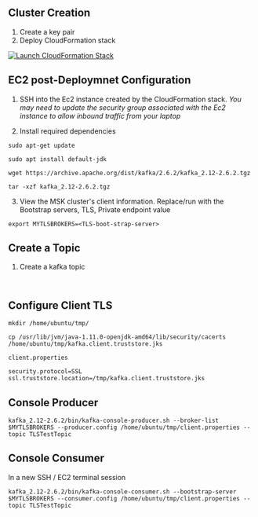 ## Cluster Creation

1. Create a key pair
2. Deploy CloudFormation stack

[![Launch CloudFormation Stack](https://sharkech-public.s3.amazonaws.com/misc-public/cloudformation-launch-stack.png)](https://console.aws.amazon.com/cloudformation/home#/stacks/new?stackName=msk-cluster-tls&templateURL=https://sharkech-public.s3.amazonaws.com/misc-public/msk_cluster_TLS.yaml)

## EC2 post-Deploymnet Configuration

1. SSH into the Ec2 instance created by the CloudFormation stack. *You may need to update the security group associated with the Ec2 instance to allow inbound traffic from your laptop*

2. Install required dependencies

```sudo apt-get update```

```sudo apt install default-jdk```

```wget https://archive.apache.org/dist/kafka/2.6.2/kafka_2.12-2.6.2.tgz```

```tar -xzf kafka_2.12-2.6.2.tgz```

3. View the MSK cluster's client information. Replace/run *<TLS-boot-strap-server>* with the Bootstrap servers, TLS, Private endpoint value

```export MYTLSBROKERS=<TLS-boot-strap-server>```
 
## Create a Topic
  
1. Create a kafka topic
  
``` ```
  
## Configure Client TLS
  
```mkdir /home/ubuntu/tmp/```
  
```cp /usr/lib/jvm/java-1.11.0-openjdk-amd64/lib/security/cacerts /home/ubuntu/tmp/kafka.client.truststore.jks```

```client.properties```
  
```
security.protocol=SSL
ssl.truststore.location=/tmp/kafka.client.truststore.jks
```

## Console Producer
  
```kafka_2.12-2.6.2/bin/kafka-console-producer.sh --broker-list $MYTLSBROKERS --producer.config /home/ubuntu/tmp/client.properties --topic TLSTestTopic```

## Console Consumer
  
In a new SSH / EC2 terminal session 
  
```kafka_2.12-2.6.2/bin/kafka-console-consumer.sh --bootstrap-server $MYTLSBROKERS --consumer.config /home/ubuntu/tmp/client.properties --topic TLSTestTopic```
